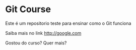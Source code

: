 # Git Course

Este é um repositorio teste para ensinar como o Git funciona

Saiba mais no link http://google.com

Gostou do curso? Quer mais? 
